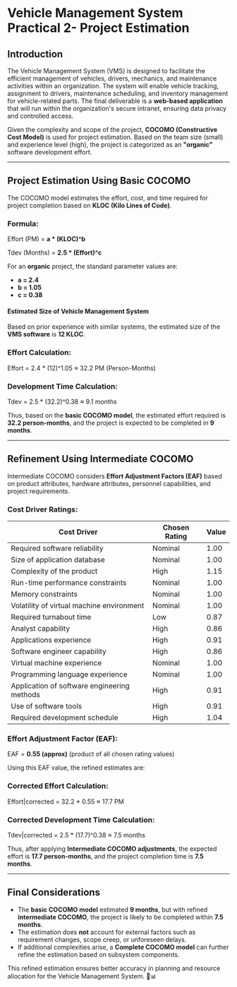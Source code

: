 # Vehicle Management System  Practical 2- Project Estimation

## Introduction
The Vehicle Management System (VMS) is designed to facilitate the efficient management of vehicles, drivers, mechanics, and maintenance activities within an organization. The system will enable vehicle tracking, assignment to drivers, maintenance scheduling, and inventory management for vehicle-related parts. The final deliverable is a **web-based application** that will run within the organization's secure intranet, ensuring data privacy and controlled access.

Given the complexity and scope of the project, **COCOMO (Constructive Cost Model)** is used for project estimation. Based on the team size (small) and experience level (high), the project is categorized as an **"organic"** software development effort.

---

## Project Estimation Using Basic COCOMO

The COCOMO model estimates the effort, cost, and time required for project completion based on **KLOC (Kilo Lines of Code)**.

### Formula:
Effort (PM) = **a * (KLOC)^b**

Tdev (Months) = **2.5 * (Effort)^c**

For an **organic** project, the standard parameter values are:
- **a = 2.4**
- **b = 1.05**
- **c = 0.38**

#### Estimated Size of Vehicle Management System
Based on prior experience with similar systems, the estimated size of the **VMS software** is **12 KLOC**.

### Effort Calculation:
Effort = 2.4 * (12)^1.05
       ≈ 32.2 PM (Person-Months)

### Development Time Calculation:
Tdev = 2.5 * (32.2)^0.38
     ≈ 9.1 months

Thus, based on the **basic COCOMO model**, the estimated effort required is **32.2 person-months**, and the project is expected to be completed in **9 months**.

---

## Refinement Using Intermediate COCOMO

Intermediate COCOMO considers **Effort Adjustment Factors (EAF)** based on product attributes, hardware attributes, personnel capabilities, and project requirements.

### Cost Driver Ratings:
| Cost Driver | Chosen Rating | Value |
|-------------|---------------|-------|
| Required software reliability | Nominal | 1.00 |
| Size of application database | Nominal | 1.00 |
| Complexity of the product | High | 1.15 |
| Run-time performance constraints | Nominal | 1.00 |
| Memory constraints | Nominal | 1.00 |
| Volatility of virtual machine environment | Nominal | 1.00 |
| Required turnabout time | Low | 0.87 |
| Analyst capability | High | 0.86 |
| Applications experience | High | 0.91 |
| Software engineer capability | High | 0.86 |
| Virtual machine experience | Nominal | 1.00 |
| Programming language experience | Nominal | 1.00 |
| Application of software engineering methods | High | 0.91 |
| Use of software tools | High | 0.91 |
| Required development schedule | High | 1.04 |

### Effort Adjustment Factor (EAF):
EAF = **0.55 (approx)** (product of all chosen rating values)

Using this EAF value, the refined estimates are:

### Corrected Effort Calculation:
Effort|corrected = 32.2 * 0.55
                 ≈ 17.7 PM

### Corrected Development Time Calculation:
Tdev|corrected = 2.5 * (17.7)^0.38
               ≈ 7.5 months

Thus, after applying **Intermediate COCOMO adjustments**, the expected effort is **17.7 person-months**, and the project completion time is **7.5 months**.

---

## Final Considerations
- The **basic COCOMO model** estimated **9 months**, but with refined **intermediate COCOMO**, the project is likely to be completed within **7.5 months**.
- The estimation does **not** account for external factors such as requirement changes, scope creep, or unforeseen delays.
- If additional complexities arise, a **Complete COCOMO model** can further refine the estimation based on subsystem components.

This refined estimation ensures better accuracy in planning and resource allocation for the Vehicle Management System. 🚗📊


